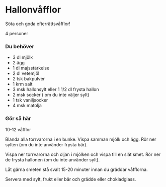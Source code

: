 # Hallonvåfflor

Söta och goda efterrättsvåfflor!

4 personer

### Du behöver

* 3 dl mjölk
* 2 ägg
* 1 dl majsstärkelse
* 2 dl vetemjöl
* 2 tsk bakpulver
* 1 krm salt
* 3 msk hallonsylt eller 1 1/2 dl frysta hallon
* 2 msk socker ( om du inte väljer sylt)
* 1 tsk vaniljsocker
* 4 msk matolja

### Gör så här

10-12 våfflor

Blanda alla torrvarorna i en bunke. Vispa samman mjölk och ägg. Rör ner sylten (om du inte använder frysta bär).

Vispa ner torrvarorna och oljan i mjölken och vispa till en slät smet. Rör ner de frysta hallonen (om du inte använder sylt).

Låt gärna smeten stå svalt 15-20 minuter innan du gräddar våfflorna.

Servera med sylt, frukt eller bär och grädde eller chokladglass.
